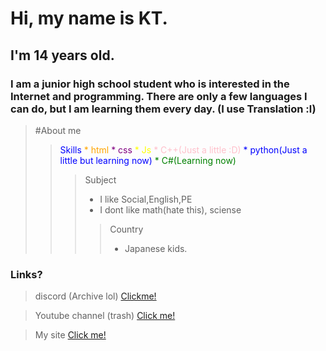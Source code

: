 # Hi, my name is KT.
## I'm 14 years old.
### I am a junior high school student who is interested in the Internet and programming. There are only a few languages I can do, but I am learning them every day. (I use Translation :l)  
> #About me
>> <font color=blue>Skills</font>
>> <font color=orange>* html</font>
>> <font color=purple>* css</font>
>> <font color=yellow>* Js</font>
>> <font color=pink>* C++(Just a little :D)</font>
>> <font color=blue>* python(Just a little but learning now)</font>
>> <font color=green>* C#(Learning now)</font>
>>> Subject
>>> * I like Social,English,PE
>>> * I dont like math(hate this), sciense
>>>> Country  
>>>> * Japanese kids.

### Links?
> discord (Archive lol)
> [Clickme!](https://discord.gg/uBhTBaQy4K)

> Youtube channel (trash)
> [Click me!](https://www.youtube.com/@KT_____san)

> My site
> [Click me!](https://ktxxxx0828.github.io/KTsite)

<!--
**KTxXxX0828/KTxXxX0828** is a ✨ _special_ ✨ repository because its `README.md` (this file) appears on your GitHub profile.

Here are some ideas to get you started:

- 🔭 I’m currently working on ...
- 🌱 I’m currently learning ...
- 👯 I’m looking to collaborate on ...
- 🤔 I’m looking for help with ...
- 💬 Ask me about ...
- 📫 How to reach me: ...
- 😄 Pronouns: ...
- ⚡ Fun fact: ...
-->
